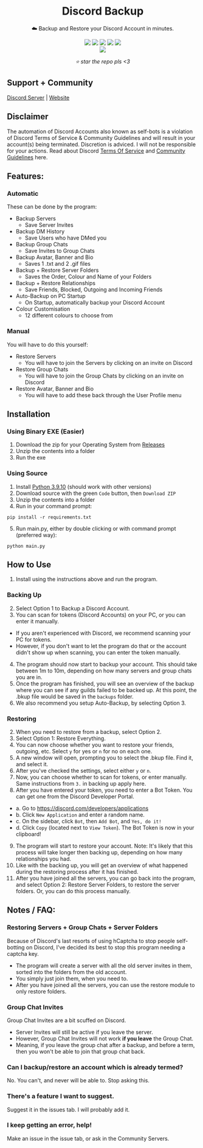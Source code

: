 <div align="center">
    <h1>Discord Backup</h1>
    <p>☁️ Backup and Restore your Discord Account in minutes.</p>
    <img src="https://img.shields.io/github/license/XenixYT/Discord.Backup?style=flat">
    <img src="https://img.shields.io/github/downloads/XenixYT/Discord.Backup/total?style=flat">
    <img src="https://img.shields.io/github/stars/XenixYT/Discord.Backup?style=flat">
    <img src="https://img.shields.io/github/forks/XenixYT/Discord.Backup?style=flat">
    <img src="https://sonarcloud.io/api/project_badges/measure?project=itschasa_Discord-Backup&metric=ncloc"/>
    <br>
    <img src="https://github.com/ItsChasa/Discord-Backup/blob/main/img/backup-demo.gif">
    <br>
    <p><i>⭐ star the repo pls <3</i></p>
</div>



## Support + Community
[Discord Server](https://discord.gg/NW39fY3pER) | [Website](https://icy.sell.app/)


## Disclaimer 
The automation of Discord Accounts also known as self-bots is a violation of Discord Terms of Service & Community Guidelines and will result in your account(s) being terminated. Discretion is adviced. I will not be responsible for your actions. Read about Discord [Terms Of Service](https://discord.com/terms) and [Community Guidelines](https://discord.com/guidelines) here.


## **Features**:
### Automatic
These can be done by the program:
- Backup Servers
  - Save Server Invites
- Backup DM History
  - Save Users who have DMed you
- Backup Group Chats
  - Save Invites to Group Chats
- Backup Avatar, Banner and Bio
  - Saves 1 .txt and 2 .gif files
- Backup + Restore Server Folders
  - Saves the Order, Colour and Name of your Folders
- Backup + Restore Relationships
  - Save Friends, Blocked, Outgoing and Incoming Friends
- Auto-Backup on PC Startup
  - On Startup, automatically backup your Discord Account
- Colour Customisation
  - 12 different colours to choose from
### Manual
You will have to do this yourself:
- Restore Servers
  - You will have to join the Servers by clicking on an invite on Discord
- Restore Group Chats
  - You will have to join the Group Chats by clicking on an invite on Discord
- Restore Avatar, Banner and Bio
  - You will have to add these back through the User Profile menu


## Installation
### Using Binary EXE (Easier)
1. Download the zip for your Operating System from [Releases](https://github.com/XenixYT/Discord.Backup/releases)
2. Unzip the contents into a folder
3. Run the exe

### Using Source
1. Install [Python 3.9.10](https://www.python.org/downloads/release/python-3910/) (should work with other versions)
2. Download source with the green `Code` button, then `Download ZIP`
3. Unzip the contents into a folder
4. Run in your command prompt:
```
pip install -r requirements.txt
```
5. Run main.py, either by double clicking or with command prompt (preferred way):
```
python main.py
```


## How to Use
1. Install using the instructions above and run the program.

### Backing Up
2. Select Option 1 to Backup a Discord Account.
3. You can scan for tokens (Discord Accounts) on your PC, or you can enter it manually.
  - If you aren't experienced with Discord, we recommend scanning your PC for tokens.
  - However, if you don't want to let the program do that or the account didn't show up when scanning, you can enter the token manually.
4. The program should now start to backup your account. This should take between 1m to 10m, depending on how many servers and group chats you are in.
5. Once the program has finished, you will see an overview of the backup where you can see if any guilds failed to be backed up. At this point, the .bkup file would be saved in the `backups` folder.
6. We also recommend you setup Auto-Backup, by selecting Option 3.

### Restoring
2. When you need to restore from a backup, select Option 2.
3. Select Option 1: Restore Everything.
4. You can now choose whether you want to restore your friends, outgoing, etc. Select `y` for yes or `n` for no on each one.
5. A new window will open, prompting you to select the .bkup file. Find it, and select it.
6. After you've checked the settings, select either `y` or `n`.
7. Now, you can choose whether to scan for tokens, or enter manually. Same instructions from `3.` in backing up apply here.
8. After you have entered your token, you need to enter a Bot Token. You can get one from the Discord Developer Portal.
- a. Go to https://discord.com/developers/applications
- b. Click `New Application` and enter a random name.
- c. On the sidebar, click `Bot`, then `Add Bot`, and `Yes, do it!`
- d. Click `Copy` (located next to `View Token`). The Bot Token is now in your clipboard!
9. The program will start to restore your account. Note: It's likely that this process will take longer then backing up, depending on how many relationships you had.
10. Like with the backing up, you will get an overview of what happened during the restoring process after it has finished.
11. After you have joined all the servers, you can go back into the program, and select Option 2: Restore Server Folders, to restore the server folders. Or, you can do this process manually.


## Notes / FAQ:
### Restoring Servers + Group Chats + Server Folders
Because of Discord's last resorts of using hCaptcha to stop people self-botting on Discord, I've decided its best to stop this program needing a captcha key.
- The program will create a server with all the old server invites in them, sorted into the folders from the old account.
- You simply just join them, when you need to.
- After you have joined all the servers, you can use the restore module to only restore folders.

### Group Chat Invites
Group Chat Invites are a bit scuffed on Discord.
- Server Invites will still be active if you leave the server.
- However, Group Chat Invites will not work **if you leave** the Group Chat.
- Meaning, if you leave the group chat after a backup, and before a term, then you won't be able to join that group chat back.

### Can I backup/restore an account which is already termed?
No. You can't, and never will be able to. Stop asking this.

### There's a feature I want to suggest.
Suggest it in the issues tab. I will probably add it.

### I keep getting an error, help!
Make an issue in the issue tab, or ask in the Community Servers.
